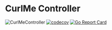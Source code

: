 # CurlMe Controller

![CurlMeController](https://github.com/etiennecoutaud/curlme-controller/workflows/CurlMeController/badge.svg)
[![codecov](https://codecov.io/gh/etiennecoutaud/curlme-controller/branch/master/graph/badge.svg)](https://codecov.io/gh/etiennecoutaud/curlme-controller)
[![Go Report Card](https://goreportcard.com/badge/github.com/etiennecoutaud/curlme-controller)](https://goreportcard.com/report/github.com/etiennecoutaud/curlme-controller)
